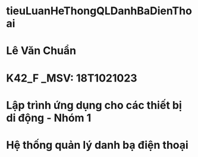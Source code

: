 # tieuLuanHeThongQLDanhBaDienThoai
# Lê Văn Chuẩn
# K42_F _MSV: 18T1021023
# Lập trình ứng dụng cho các thiết bị di động - Nhóm 1
# Hệ thống quản lý danh bạ điện thoại
